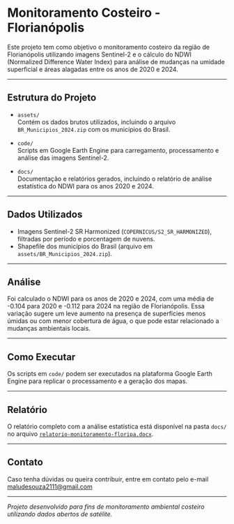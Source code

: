 
# Monitoramento Costeiro - Florianópolis

Este projeto tem como objetivo o monitoramento costeiro da região de Florianópolis utilizando imagens Sentinel-2 e o cálculo do NDWI (Normalized Difference Water Index) para análise de mudanças na umidade superficial e áreas alagadas entre os anos de 2020 e 2024.

---

## Estrutura do Projeto

- `assets/`  
  Contém os dados brutos utilizados, incluindo o arquivo `BR_Municipios_2024.zip` com os municípios do Brasil.

- `code/`  
  Scripts em Google Earth Engine para carregamento, processamento e análise das imagens Sentinel-2.

- `docs/`  
  Documentação e relatórios gerados, incluindo o relatório de análise estatística do NDWI para os anos 2020 e 2024.


---

## Dados Utilizados

- Imagens Sentinel-2 SR Harmonized (`COPERNICUS/S2_SR_HARMONIZED`), filtradas por período e porcentagem de nuvens.
- Shapefile dos municípios do Brasil (arquivo em `assets/BR_Municipios_2024.zip`).

---

## Análise

Foi calculado o NDWI para os anos de 2020 e 2024, com uma média de -0.104 para 2020 e -0.112 para 2024 na região de Florianópolis. Essa variação sugere um leve aumento na presença de superfícies menos úmidas ou com menor cobertura de água, o que pode estar relacionado a mudanças ambientais locais.

---

## Como Executar

Os scripts em `code/` podem ser executados na plataforma Google Earth Engine para replicar o processamento e a geração dos mapas.

---

## Relatório

O relatório completo com a análise estatística está disponível na pasta `docs/` no arquivo [`relatorio-monitoramento-floripa.docx`](docs/relatorio-monitoramento-floripa.pdf).

---

## Contato

Caso tenha dúvidas ou queira contribuir, entre em contato pelo e-mail maludesouza2111@gmail.com

---

*Projeto desenvolvido para fins de monitoramento ambiental costeiro utilizando dados abertos de satélite.*
